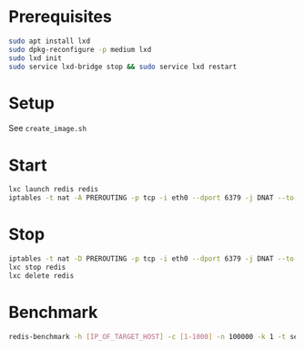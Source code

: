 Prerequisites
=============
```sh
sudo apt install lxd
sudo dpkg-reconfigure -p medium lxd
sudo lxd init
sudo service lxd-bridge stop && sudo service lxd restart
```

Setup
=====
See `create_image.sh`

Start
=====
```sh
lxc launch redis redis
iptables -t nat -A PREROUTING -p tcp -i eth0 --dport 6379 -j DNAT --to-destination [IP_OF_CONTAINER]:6379
```

Stop
====
```sh
iptables -t nat -D PREROUTING -p tcp -i eth0 --dport 6379 -j DNAT --to-destination [IP_OF_CONTAINER]:6379
lxc stop redis
lxc delete redis
```

Benchmark
=========
```sh
redis-benchmark -h [IP_OF_TARGET_HOST] -c [1-1000] -n 100000 -k 1 -t set,get
```